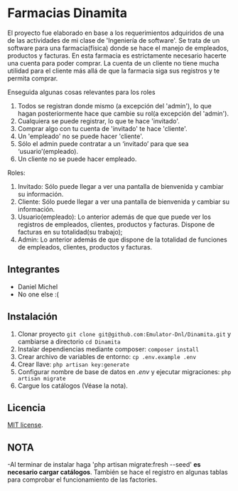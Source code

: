 # Farmacias Dinamita

El proyecto fue elaborado en base a los requerimientos adquiridos de una de las actividades de mi clase de 'Ingeniería de software'. Se trata de un software para una farmacia(física) donde se hace el manejo de empleados, productos y facturas. En esta farmacia es estrictamente necesario hacerte una cuenta para poder comprar. La cuenta de un cliente no tiene mucha utilidad para el cliente más allá de que la farmacia siga sus registros y te permita comprar.

Enseguida algunas cosas relevantes para los roles
1. Todos se registran donde mismo (a excepción del 'admin'), lo que hagan posteriormente hace que cambie su rol(a excepción del 'admin').
2. Cualquiera se puede registrar, lo que te hace 'invitado'.
3. Comprar algo con tu cuenta de 'invitado' te hace 'cliente'. 
4. Un 'empleado' no se puede hacer 'cliente'.
5. Sólo el admin puede contratar a un ‘invitado’ para que sea  ‘usuario’(empleado). 
6. Un cliente no se puede hacer empleado.

Roles:
1. Invitado: Sólo puede llegar a ver una pantalla de bienvenida y cambiar su información.
2. Cliente: Sólo puede llegar a ver una pantalla de bienvenida y cambiar su información.
3. Usuario(empleado): Lo anterior además de que que puede ver los registros de empleados, clientes, productos y facturas. Dispone de facturas en su totalidad(su trabajo);
4. Admin: Lo anterior además de que dispone de la totalidad de funciones de empleados, clientes, productos y facturas.

## Integrantes

- Daniel Michel
- No one else :(

## Instalación

1. Clonar proyecto `git clone git@github.com:Emulator-Dnl/Dinamita.git` y cambiarse a directorio `cd Dinamita`
2. Instalar dependiencias mediante composer: `composer install`
3. Crear archivo de variables de entorno: `cp .env.example .env`
4. Crear llave: `php artisan key:generate`
5. Configurar nombre de base de datos en _.env_ y ejecutar migraciones: `php artisan migrate`
6. Cargue los catálogos (Véase la nota).

## Licencia

[MIT license](https://opensource.org/licenses/MIT).

## NOTA
-Al terminar de instalar haga 'php artisan migrate:fresh --seed' **es necesario cargar catálogos**. También se hace el registro en algunas tablas para comprobar el funcionamiento de las factories.